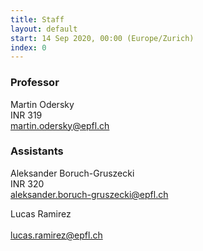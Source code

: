 ```yaml
---
title: Staff
layout: default
start: 14 Sep 2020, 00:00 (Europe/Zurich)
index: 0
---
```


### Professor

Martin Odersky<br/>
INR 319<br/>
<martin.odersky@epfl.ch><br/>

### Assistants



Aleksander Boruch-Gruszecki<br/>
INR 320<br/>
<aleksander.boruch-gruszecki@epfl.ch><br/>
<!-- *Office hours*: <br/>
*Responsibilities*: <br/> -->



Lucas Ramirez<br/>
<br/>
<lucas.ramirez@epfl.ch><br/>
<!-- *Office hours*: <br/>
*Responsibilities*: <br/> -->


